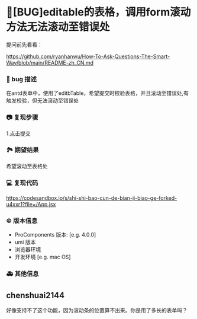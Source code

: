 # 🐛[BUG]editable的表格，调用form滚动方法无法滚动至错误处

提问前先看看：

https://github.com/ryanhanwu/How-To-Ask-Questions-The-Smart-Way/blob/main/README-zh_CN.md

### 🐛 bug 描述

在antd表单中，使用了editbTable，希望提交时校验表格，并且滚动至错误处,有触发校验，但无法滚动至错误处

<!--
详细地描述 bug，让大家都能理解
-->

### 📷 复现步骤

<!--
清晰描述复现步骤，让别人也能看到问题，如果可能，尽量提供可执行代码，
如：https://codesandbox.io/ 在此处创建一个 codesandbox，方便我们更快的排查和复现问题
-->

1.点击提交

### 🏞 期望结果

希望滚动至表格处

<!--
描述你原本期望看到的结果
-->

### 💻 复现代码

https://codesandbox.io/s/shi-shi-bao-cun-de-bian-ji-biao-ge-forked-u4xxr1?file=/App.jsx

<!--
提供可复现的代码，仓库，或线上示例
-->

### © 版本信息

- ProComponents 版本: [e.g. 4.0.0]
- umi 版本
- 浏览器环境
- 开发环境 [e.g. mac OS]

### 🚑 其他信息

<!--
如截图等其他信息可以贴在这里
-->

## chenshuai2144

好像支持不了这个功能，因为滚动条的位置算不出来。你是用了多长的表单吗？
